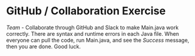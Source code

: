 # GitHub / Collaboration Exercise

*Team* - Collaborate through GitHub and Slack to make Main.java work correctly. There are syntax and runtime errors in each Java file. When everyone can pull the code, run Main.java, and see the _Success_ message, then you are done. Good luck.
